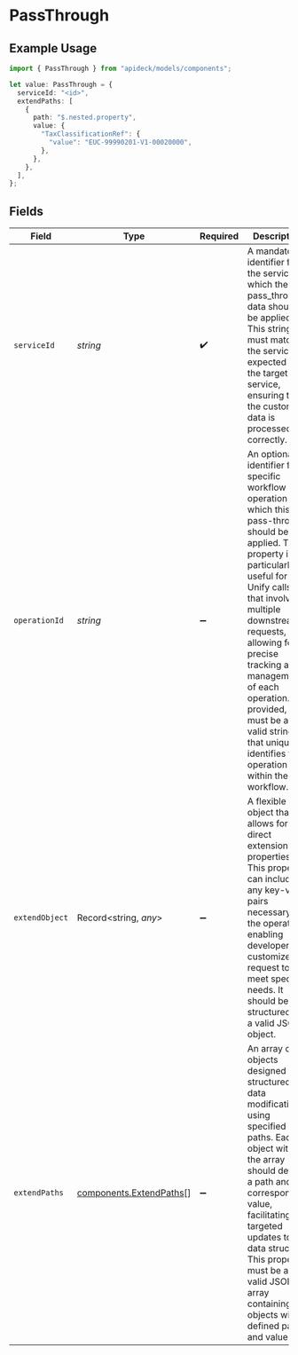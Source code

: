 # PassThrough

## Example Usage

```typescript
import { PassThrough } from "apideck/models/components";

let value: PassThrough = {
  serviceId: "<id>",
  extendPaths: [
    {
      path: "$.nested.property",
      value: {
        "TaxClassificationRef": {
          "value": "EUC-99990201-V1-00020000",
        },
      },
    },
  ],
};
```

## Fields

| Field                                                                                                                                                                                                                                                                                                                                                                     | Type                                                                                                                                                                                                                                                                                                                                                                      | Required                                                                                                                                                                                                                                                                                                                                                                  | Description                                                                                                                                                                                                                                                                                                                                                               |
| ------------------------------------------------------------------------------------------------------------------------------------------------------------------------------------------------------------------------------------------------------------------------------------------------------------------------------------------------------------------------- | ------------------------------------------------------------------------------------------------------------------------------------------------------------------------------------------------------------------------------------------------------------------------------------------------------------------------------------------------------------------------- | ------------------------------------------------------------------------------------------------------------------------------------------------------------------------------------------------------------------------------------------------------------------------------------------------------------------------------------------------------------------------- | ------------------------------------------------------------------------------------------------------------------------------------------------------------------------------------------------------------------------------------------------------------------------------------------------------------------------------------------------------------------------- |
| `serviceId`                                                                                                                                                                                                                                                                                                                                                               | *string*                                                                                                                                                                                                                                                                                                                                                                  | :heavy_check_mark:                                                                                                                                                                                                                                                                                                                                                        | A mandatory identifier for the service to which the pass_through data should be applied. This string must match the service ID expected by the target service, ensuring that the custom data is processed correctly.                                                                                                                                                      |
| `operationId`                                                                                                                                                                                                                                                                                                                                                             | *string*                                                                                                                                                                                                                                                                                                                                                                  | :heavy_minus_sign:                                                                                                                                                                                                                                                                                                                                                        | An optional identifier for a specific workflow operation to which this pass-through should be applied. This property is particularly useful for Unify calls that involve multiple downstream requests, allowing for precise tracking and management of each operation. If provided, it must be a valid string that uniquely identifies the operation within the workflow. |
| `extendObject`                                                                                                                                                                                                                                                                                                                                                            | Record<string, *any*>                                                                                                                                                                                                                                                                                                                                                     | :heavy_minus_sign:                                                                                                                                                                                                                                                                                                                                                        | A flexible object that allows for the direct extension of properties. This property can include any key-value pairs necessary for the operation, enabling developers to customize the request to meet specific needs. It should be structured as a valid JSON object.                                                                                                     |
| `extendPaths`                                                                                                                                                                                                                                                                                                                                                             | [components.ExtendPaths](../../models/components/extendpaths.md)[]                                                                                                                                                                                                                                                                                                        | :heavy_minus_sign:                                                                                                                                                                                                                                                                                                                                                        | An array of objects designed for structured data modifications using specified paths. Each object within the array should define a path and a corresponding value, facilitating targeted updates to the data structure. This property must be a valid JSON array containing objects with defined paths and values.                                                        |